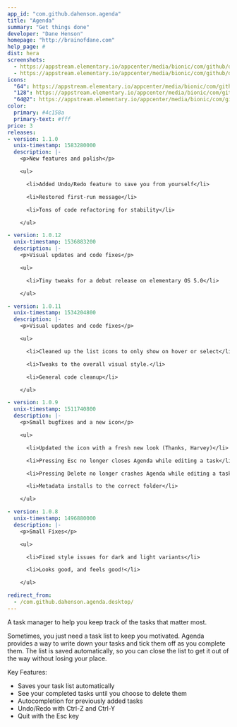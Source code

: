 ```yaml
---
app_id: "com.github.dahenson.agenda"
title: "Agenda"
summary: "Get things done"
developer: "Dane Henson"
homepage: "http://brainofdane.com"
help_page: #
dist: hera
screenshots:
  - https://appstream.elementary.io/appcenter/media/bionic/com/github/dahenson.agenda/CB0D8807CCCB19E52A4E92502207CEE3/screenshots/image-1_orig.png
  - https://appstream.elementary.io/appcenter/media/bionic/com/github/dahenson.agenda/CB0D8807CCCB19E52A4E92502207CEE3/screenshots/image-2_orig.png
icons:
  "64": https://appstream.elementary.io/appcenter/media/bionic/com/github/dahenson.agenda/CB0D8807CCCB19E52A4E92502207CEE3/icons/64x64/com.github.dahenson.agenda_com.github.dahenson.agenda.png
  "128": https://appstream.elementary.io/appcenter/media/bionic/com/github/dahenson.agenda/CB0D8807CCCB19E52A4E92502207CEE3/icons/128x128/com.github.dahenson.agenda_com.github.dahenson.agenda.png
  "64@2": https://appstream.elementary.io/appcenter/media/bionic/com/github/dahenson.agenda/CB0D8807CCCB19E52A4E92502207CEE3/icons/64x64@2/com.github.dahenson.agenda_com.github.dahenson.agenda.png
color:
  primary: #4c158a
  primary-text: #fff
price: 3
releases:
- version: 1.1.0
  unix-timestamp: 1583280000
  description: |-
    <p>New features and polish</p>

    <ul>

      <li>Added Undo/Redo feature to save you from yourself</li>

      <li>Restored first-run message</li>

      <li>Tons of code refactoring for stability</li>

    </ul>

- version: 1.0.12
  unix-timestamp: 1536883200
  description: |-
    <p>Visual updates and code fixes</p>

    <ul>

      <li>Tiny tweaks for a debut release on elementary OS 5.0</li>

    </ul>

- version: 1.0.11
  unix-timestamp: 1534204800
  description: |-
    <p>Visual updates and code fixes</p>

    <ul>

      <li>Cleaned up the list icons to only show on hover or select</li>

      <li>Tweaks to the overall visual style.</li>

      <li>General code cleanup</li>

    </ul>

- version: 1.0.9
  unix-timestamp: 1511740800
  description: |-
    <p>Small bugfixes and a new icon</p>

    <ul>

      <li>Updated the icon with a fresh new look (Thanks, Harvey)</li>

      <li>Pressing Esc no longer closes Agenda while editing a task</li>

      <li>Pressing Delete no longer crashes Agenda while editing a task</li>

      <li>Metadata installs to the correct folder</li>

    </ul>

- version: 1.0.8
  unix-timestamp: 1496880000
  description: |-
    <p>Small Fixes</p>

    <ul>

      <li>Fixed style issues for dark and light variants</li>

      <li>Looks good, and feels good!</li>

    </ul>

redirect_from:
  - /com.github.dahenson.agenda.desktop/
---
```

<p>A task manager to help you keep track of the tasks that matter most.</p>
<p>Sometimes, you just need a task list to keep you motivated. Agenda provides a way to write down your tasks and tick them off as you complete them. The list is saved automatically, so you can close the list to get it out of the way without losing your place.</p>
<p>Key Features:</p>
<ul>
  <li>Saves your task list automatically</li>
  <li>See your completed tasks until you choose to delete them</li>
  <li>Autocompletion for previously added tasks</li>
  <li>Undo/Redo with Ctrl-Z and Ctrl-Y</li>
  <li>Quit with the Esc key</li>
</ul>
